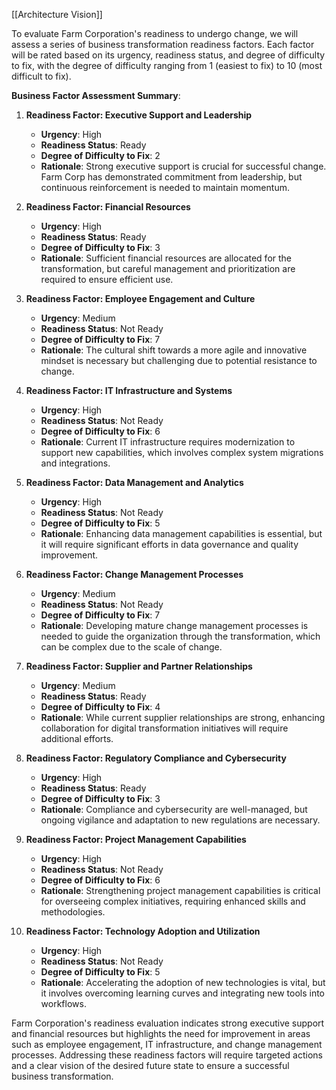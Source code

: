 [[Architecture Vision]]

To evaluate Farm Corporation's readiness to undergo change, we will assess a series of business transformation readiness factors. Each factor will be rated based on its urgency, readiness status, and degree of difficulty to fix, with the degree of difficulty ranging from 1 (easiest to fix) to 10 (most difficult to fix).

**Business Factor Assessment Summary**:

1. **Readiness Factor: Executive Support and Leadership**
    
    - **Urgency**: High
    - **Readiness Status**: Ready
    - **Degree of Difficulty to Fix**: 2
    - **Rationale**: Strong executive support is crucial for successful change. Farm Corp has demonstrated commitment from leadership, but continuous reinforcement is needed to maintain momentum.
2. **Readiness Factor: Financial Resources**
    
    - **Urgency**: High
    - **Readiness Status**: Ready
    - **Degree of Difficulty to Fix**: 3
    - **Rationale**: Sufficient financial resources are allocated for the transformation, but careful management and prioritization are required to ensure efficient use.
3. **Readiness Factor: Employee Engagement and Culture**
    
    - **Urgency**: Medium
    - **Readiness Status**: Not Ready
    - **Degree of Difficulty to Fix**: 7
    - **Rationale**: The cultural shift towards a more agile and innovative mindset is necessary but challenging due to potential resistance to change.
4. **Readiness Factor: IT Infrastructure and Systems**
    
    - **Urgency**: High
    - **Readiness Status**: Not Ready
    - **Degree of Difficulty to Fix**: 6
    - **Rationale**: Current IT infrastructure requires modernization to support new capabilities, which involves complex system migrations and integrations.
5. **Readiness Factor: Data Management and Analytics**
    
    - **Urgency**: High
    - **Readiness Status**: Not Ready
    - **Degree of Difficulty to Fix**: 5
    - **Rationale**: Enhancing data management capabilities is essential, but it will require significant efforts in data governance and quality improvement.
6. **Readiness Factor: Change Management Processes**
    
    - **Urgency**: Medium
    - **Readiness Status**: Not Ready
    - **Degree of Difficulty to Fix**: 7
    - **Rationale**: Developing mature change management processes is needed to guide the organization through the transformation, which can be complex due to the scale of change.
7. **Readiness Factor: Supplier and Partner Relationships**
    
    - **Urgency**: Medium
    - **Readiness Status**: Ready
    - **Degree of Difficulty to Fix**: 4
    - **Rationale**: While current supplier relationships are strong, enhancing collaboration for digital transformation initiatives will require additional efforts.
8. **Readiness Factor: Regulatory Compliance and Cybersecurity**
    
    - **Urgency**: High
    - **Readiness Status**: Ready
    - **Degree of Difficulty to Fix**: 3
    - **Rationale**: Compliance and cybersecurity are well-managed, but ongoing vigilance and adaptation to new regulations are necessary.
9. **Readiness Factor: Project Management Capabilities**
    
    - **Urgency**: High
    - **Readiness Status**: Not Ready
    - **Degree of Difficulty to Fix**: 6
    - **Rationale**: Strengthening project management capabilities is critical for overseeing complex initiatives, requiring enhanced skills and methodologies.
10. **Readiness Factor: Technology Adoption and Utilization**
    
    - **Urgency**: High
    - **Readiness Status**: Not Ready
    - **Degree of Difficulty to Fix**: 5
    - **Rationale**: Accelerating the adoption of new technologies is vital, but it involves overcoming learning curves and integrating new tools into workflows.

Farm Corporation's readiness evaluation indicates strong executive support and financial resources but highlights the need for improvement in areas such as employee engagement, IT infrastructure, and change management processes. Addressing these readiness factors will require targeted actions and a clear vision of the desired future state to ensure a successful business transformation.
